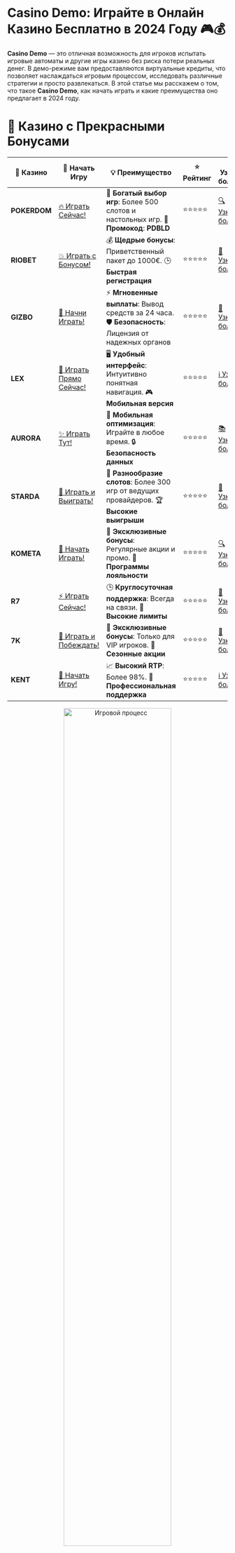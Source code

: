 # **Casino Demo: Играйте в Онлайн Казино Бесплатно в 2024 Году 🎮💰**

**Casino Demo** — это отличная возможность для игроков испытать игровые автоматы и другие игры казино без риска потери реальных денег. В демо-режиме вам предоставляются виртуальные кредиты, что позволяет наслаждаться игровым процессом, исследовать различные стратегии и просто развлекаться. В этой статье мы расскажем о том, что такое **Casino Demo**, как начать играть и какие преимущества оно предлагает в 2024 году.

# 🌟 Казино с Прекрасными Бонусами

| 🎲 **Казино** | 🔗 **Начать Игру** | 💡 **Преимущество** | ⭐ **Рейтинг** | 🔗 **Узнать больше** | 🆕 **Новая информация** |
|--------------|---------------------|---------------------|----------------|----------------------|-------------------------|
| **POKERDOM**  | [🔥 Играть Сейчас!](https://brandplay.link/4k77v2yx) | 🎉 **Богатый выбор игр**: Более 500 слотов и настольных игр. 🎁 **Промокод**: **PDBLD** | ⭐⭐⭐⭐⭐ | [🔍 Узнать больше](https://brandplay.link/4k77v2yx) | 🏆 **Победители турниров** получают эксклюзивные подарки! |
| **RIOBET**    | [💥 Играть с Бонусом!](https://brandplay.link/7xBLTPyj) | 💰 **Щедрые бонусы**: Приветственный пакет до 1000€. 🕒 **Быстрая регистрация** | ⭐⭐⭐⭐⭐ | [📖 Узнать больше](https://brandplay.link/7xBLTPyj) | 💬 **Поддержка 24/7** для комфортной игры в любое время! |
| **GIZBO**     | [🚀 Начни Играть!](https://brandplay.link/bprXw4YV) | ⚡ **Мгновенные выплаты**: Вывод средств за 24 часа. 🛡️ **Безопасность**: Лицензия от надежных органов | ⭐⭐⭐⭐⭐ | [📝 Узнать больше](https://brandplay.link/bprXw4YV) | 🔒 **SSL-шифрование** для максимальной безопасности данных игроков. |
| **LEX**       | [💎 Играть Прямо Сейчас!](https://brandplay.link/zW4hdDFV) | 🖥️ **Удобный интерфейс**: Интуитивно понятная навигация. 🎮 **Мобильная версия** | ⭐⭐⭐⭐⭐ | [ℹ️ Узнать больше](https://brandplay.link/zW4hdDFV) | 📱 **Поддержка всех мобильных устройств** для удобства игры в любом месте. |
| **AURORA**    | [✨ Играть Тут!](https://10trafic-stat2.com/click/668546556bcc6313411604bd/6766/13032/subaccount) | 📱 **Мобильная оптимизация**: Играйте в любое время. 🔒 **Безопасность данных** | ⭐⭐⭐⭐⭐ | [📚 Узнать больше](https://10trafic-stat2.com/click/668546556bcc6313411604bd/6766/13032/subaccount) | 🌍 **Международная лицензия** на деятельность в разных странах. |
| **STARDА**    | [🎉 Играть и Выиграть!](https://brandplay.link/fB7xwRFL) | 🎰 **Разнообразие слотов**: Более 300 игр от ведущих провайдеров. 🏆 **Высокие выигрыши** | ⭐⭐⭐⭐⭐ | [🔎 Узнать больше](https://brandplay.link/fB7xwRFL) | 🎉 **Ежемесячные турниры** с крупными призами! |
| **KOMETA**    | [🎁 Начать Играть!](https://brandplay.link/8ZymQJV8) | 🎁 **Эксклюзивные бонусы**: Регулярные акции и промо. 🔄 **Программы лояльности** | ⭐⭐⭐⭐⭐ | [🔍 Узнать больше](https://brandplay.link/8ZymQJV8) | 🌟 **Персонализированные предложения** для долгосрочных игроков. |
| **R7**        | [⚡ Играть Сейчас!](https://brandplay.link/bMd3Yjsw) | 🕒 **Круглосуточная поддержка**: Всегда на связи. 💸 **Высокие лимиты** | ⭐⭐⭐⭐⭐ | [📖 Узнать больше](https://brandplay.link/bMd3Yjsw) | 🎯 **Рейтинг игроков** для лучших участников. |
| **7K**        | [🎯 Играть и Побеждать!](https://brandplay.link/BvQyFShp) | 🌟 **Эксклюзивные бонусы**: Только для VIP игроков. 🎉 **Сезонные акции** | ⭐⭐⭐⭐⭐ | [📝 Узнать больше](https://brandplay.link/BvQyFShp) | 🥇 **Особые привилегии** для постоянных игроков. |
| **KENT**      | [🔑 Начать Игру!](https://brandplay.link/Fv2WP3js) | 📈 **Высокий RTP**: Более 98%. 💼 **Профессиональная поддержка** | ⭐⭐⭐⭐⭐ | [ℹ️ Узнать больше](https://brandplay.link/Fv2WP3js) | 💬 **Поддержка на нескольких языках** для удобства игроков. |

<div align="center"> <img src="https://i.pinimg.com/originals/1d/b3/25/1db325483acbe642c6d4e6fdd73a4988.gif" alt="Игровой процесс" width="70%"> </div>
---

# 🚀 Быстрые Выигрыши и Поддержка

| 🎲 **Казино** | 🔗 **Начать Игру** | 💡 **Преимущество** | ⭐ **Рейтинг** | 🔗 **Узнать больше** | 🆕 **Новая информация** |
|--------------|---------------------|---------------------|----------------|----------------------|-------------------------|
| **GAMA**      | [🎯 Играть Прямо Сейчас!](https://brandplay.link/j6NMKsDz) | 🔍 **Интуитивный интерфейс**: Легкость использования. 🏅 **Престижные турниры** | ⭐⭐⭐⭐☆ | [🔎 Узнать больше](https://brandplay.link/j6NMKsDz) | 🏆 **Турниры с большими призами** каждый месяц. |
| **ONION**     | [💥 Играть и Выигрывать!](https://brandplay.link/zBGRVpQ9) | 🤑 **Низкие ставки**: Идеально для начинающих. 🔄 **Быстрые выводы** | ⭐⭐⭐⭐☆ | [🔍 Узнать больше](https://brandplay.link/zBGRVpQ9) | 🎮 **Казино для новичков** с простыми правилами. |
| **ЧЕМПИОН**   | [🏅 Играть в Турнире!](https://temon-gter.cfd/go/lRq?p80412p304504pcc44t17455) | 🏅 **Лояльная программа**: Награды за активность. 🎁 **Ежемесячные бонусы** | ⭐⭐⭐⭐☆ | [📖 Узнать больше](https://temon-gter.cfd/go/lRq?p80412p304504pcc44t17455) | 🥇 **Турниры и лояльность** — каждый шаг вознаграждается. |
| **VAVADA**    | [🚀 Играть Без Ожидания!](https://vavadapartner.pro/?promo=ea5c9275-6854-4505-94fc-95ab18221945-linkb2) | 🚀 **Быстрая регистрация**: Начните играть мгновенно. 🔐 **Безопасные транзакции** | ⭐⭐⭐⭐☆ | [📝 Узнать больше](https://vavadapartner.pro/?promo=ea5c9275-6854-4505-94fc-95ab18221945-linkb2) | 🏆 **Программа для новых игроков** с бонусами за регистрацию. |
| **FRIENDS**   | [🎉 Играть и Развлекаться!](https://gofriends.mba/linkb2) | 🤝 **Социальные игры**: Играйте с друзьями. 🌐 **Мультиплатформенность** | ⭐⭐⭐⭐☆ | [ℹ️ Узнать больше](https://gofriends.mba/linkb2) | 🎮 **Играйте с друзьями** и зарабатывайте бонусы за совместные действия. |
| **1WIN**      | [⚡ Играть и Выигрывать!](https://brandplay.link/smXVpBbG) | 🏆 **Спортивные ставки**: Широкий выбор видов спорта. 💵 **Высокие коэффициенты** | ⭐⭐⭐⭐☆ | [📚 Узнать больше](https://brandplay.link/smXVpBbG) | ⚽ **Бонусы на спортивные ставки** для активных игроков. |
| **DRIP**      | [💥 Играть Сразу!](https://drp-ircp01.com/c07e6a3db) | 🌐 **Инновационные игры**: Новейшие игровые технологии. 🛡️ **Высокая безопасность** | ⭐⭐⭐⭐☆ | [🔎 Узнать больше](https://drp-ircp01.com/c07e6a3db) | 🔧 **Инновационные функции** для удобства игры. |
| **JOYCASINO** | [🎰 Играть И Побеждать!](https://rpc30.call2me.pro/?/ru/registration?apkpop=0&partner=p24970p3291217pc98f) | 🎁 **Приятные бонусы**: Ежедневные акции и подарки. 🕹️ **Разнообразие игр** | ⭐⭐⭐⭐☆ | [🔍 Узнать больше](https://rpc30.call2me.pro/?/ru/registration?apkpop=0&partner=p24970p3291217pc98f) | 🎉 **Щедрые фриспины** для новых игроков. |
| **PLAYFORTUNA** | [🔥 Играть С Бонусом!](https://fortunapromo.net/alt/playfortuna/registration?0dc4a9362a71feb7e3f165fb8e766f70) | 🎉 **Регулярные акции**: Бонусы, фриспины и многое другое. 🏅 **Турниры** | ⭐⭐⭐⭐☆ | [📚 Узнать больше](https://fortunapromo.net/alt/playfortuna/registration?0dc4a9362a71feb7e3f165fb8e766f70) | 🎯 **Выгодные предложения** на популярные игры. |
| **SYKAA**     | [💸 Играть Сейчас!](https://s-two-way.com/?source=linkb2&pid=30697) | 💸 **Доступные ставки**: Идеально для новичков. 🎁 **Щедрые бонусы** | ⭐⭐⭐⭐☆ | [🔍 Узнать больше](https://s-two-way.com/?source=linkb2&pid=30697) | 💥 **Акции с большими бонусами** для новичков и опытных игроков. |

<div align="center"> <img src="https://schaeffers-cdn.s3.amazonaws.com/images/default-source/schaeffers-cdn-images/default-images/sectors/bigstock-casino-gambling-concept-with-f-369012793.jpg?sfvrsn=493ad806_4" alt="Игровой процесс" width="70%"> </div>
---

# 💸 Казино с Привлекательными Программами Лояльности

| 🎲 **Казино** | 🔗 **Начать Игру** | 💡 **Преимущество** | ⭐ **Рейтинг** | 🔗 **Узнать больше** | 🆕 **Новая информация** |
|--------------|---------------------|---------------------|----------------|----------------------|-------------------------|
| **KOMETA**    | [🎯 Начни Играть!](https://brandplay.link/8ZymQJV8) | 🎁 **Эксклюзивные бонусы**: Регулярные акции и промо. 🔄 **Программы лояльности** | ⭐⭐⭐⭐⭐ | [🔍 Узнать больше](https://brandplay.link/8ZymQJV8) | 🌟 **Персонализированные предложения** для долгосрочных игроков. |
| **1Xslots**   | [🏅 Играть Прямо Сейчас!](https://brandplay.link/hSB1khtr) | 🎉 **Множество акций**: Еженедельные бонусы и турниры. 🛡️ **Безопасность** | ⭐⭐⭐⭐⭐ | [📚 Узнать больше](https://brandplay.link/hSB1khtr) | 🏅 **Награды за активность**: участники программы лояльности получают специальные привилегии. |
| **R7**        | [🚀 Играть Сейчас!](https://brandplay.link/bMd3Yjsw) | 🕒 **Круглосуточная поддержка**: Всегда на связи. 💸 **Высокие лимиты** | ⭐⭐⭐⭐⭐ | [📖 Узнать больше](https://brandplay.link/bMd3Yjsw) | 💬 **VIP-поддержка** для постоянных игроков с приоритетом. |

<div align="center"> <img src="https://i.pinimg.com/originals/1d/b3/25/1db325483acbe642c6d4e6fdd73a4988.gif" alt="Игровой процесс" width="70%"> </div>
---

## Что Такое Casino Demo? 🎯💡

**Casino Demo** — это бесплатная версия популярных игровых автоматов и казино-игр, которая позволяет игрокам познакомиться с механиками и функциями игр без необходимости использовать реальные деньги. В демо-режиме вы получаете виртуальные кредиты, которые можно тратить на ставки и выигрыши.

Особенности **Casino Demo**:

- **Бесплатная игра**: Играйте без рисков, используя виртуальные деньги.
- **Изучение механики игр**: Ознакомьтесь с правилами слотов, рулетки, блэкджека и других игр.
- **Нет необходимости в регистрации**: В большинстве случаев можно играть в демо-режиме без регистрации, что делает процесс максимально быстрым и удобным.
  
## Как Играть в Casino Demo? 🎮💸

Играть в **Casino Demo** очень просто. Следуйте этим шагам, чтобы начать:

### 1. **Выбор Онлайн-Казино с Демо-Играми** 🏆  
Выберите онлайн-казино, которое предлагает демо-игры. Популярные казино, такие как **Pokerdom**, **Riobet**, **Gizbo** и другие, часто предлагают демо-версии популярных слотов и настольных игр. Эти казино предоставляют доступ к **Casino Demo** без необходимости делать депозит или создавать аккаунт.

### 2. **Запуск Демо-Игры** 🎰  
После того как вы выбрали игру, нажмите на нее, и она загрузится в демо-режиме. Вам будут предоставлены виртуальные кредиты, которые можно использовать для ставок и выигрышей. В демо-версии игры доступны те же функции, что и в платной версии, что позволяет вам полноценно испытать игру.

### 3. **Изучение Механик и Функций** 🔄  
В **Casino Demo** вы можете ознакомиться с функциональностью игры, изучить бонусные функции, такие как фриспины, множители или бонусные раунды, не рискуя деньгами. Это отличная возможность понять, как работают различные элементы слота, прежде чем начать игру на реальные деньги.

### 4. **Наслаждение Процессом** 🎉  
Играть в **Casino Demo** — это не только полезно для новичков, но и весело. Вы можете экспериментировать с различными стратегиями, тестировать игровые функции и просто наслаждаться процессом без стресса.

## Преимущества Игры в Casino Demo 🎁💡

### 1. **Обучение для Новичков** 🆕  
Для тех, кто только начинает знакомиться с миром онлайн-казино, **Casino Demo** — это отличная возможность изучить правила и механики игр без необходимости тратить реальные деньги. Вы сможете понять, как работают разные игры и какие стратегии лучше всего использовать.

### 2. **Никакого Риска** 💸❌  
В демо-режиме нет риска потери реальных средств. Это идеальный способ попробовать игры, не беспокоясь о своих деньгах. Вы можете сыграть сколько угодно раз, улучшить свои навыки и просто наслаждаться процессом.

### 3. **Испытание Стратегий** 📈  
**Casino Demo** предоставляет отличную возможность протестировать различные стратегии ставок, без риска потерять деньги. Это особенно важно для игр, где нужно учитывать математику и стратегии, например, в блэкджеке или рулетке.

### 4. **Доступность и Удобство** 📱💻  
**Casino Demo** доступна на большинстве устройств, будь то компьютер или мобильное устройство. Вы можете играть в любое время и в любом месте, где есть доступ к интернету, без необходимости скачивать дополнительные приложения.

### 5. **Возможность Оценить Казино** 🏅  
Многие онлайн-казино предлагают демо-режимы на своих платформах. Это отличный способ оценить, подходит ли вам это казино перед тем, как начать играть на реальные деньги.

## Какие Игры Доступны в Casino Demo? 🎰🃏

В **Casino Demo** доступны различные виды игр, включая:

- **Слоты**: Множество популярных слотов с увлекательными темами и бонусами. Например, **Sweet Bonanza**, **Gates of Olympus**, **Book of Ra** и многие другие.
- **Настольные игры**: Пробуйте рулетку, блэкджек, баккару и другие классические игры, которые также доступны в демо-режиме.
- **Видеопокер**: Игры с покерными автоматами, такие как **Jacks or Better**, **Deuces Wild** и другие, которые могут быть доступны в демо-режиме.
- **Лайв-игры**: В некоторых казино можно найти демонстрационные версии лайв-игр, таких как рулетка или блэкджек с живыми дилерами.

## Почему Играть в Casino Demo? 🎯💥

### 1. **Идеально для Новичков**  
Если вы новичок в мире онлайн-казино, **Casino Demo** — это идеальный способ начать. Вы получите шанс узнать, как работают игры, не рискуя реальными деньгами.

### 2. **Меньше Стресса**  
Когда вы играете в демо-режиме, вам не нужно беспокоиться о потерях. Вы можете расслабиться и получать удовольствие от игры, не переживая о своих деньгах.

### 3. **Тестирование Стратегий**  
Вы можете попробовать различные стратегии без риска. Это особенно полезно для игр с элементом стратегии, таких как блэкджек или рулетка.

### 4. **Никаких Финансовых Обязательств**  
В большинстве случаев для игры в **Casino Demo** не нужно вносить депозит или регистрироваться, что делает процесс ещё более удобным.

## Заключение 🎯🎉

**Casino Demo** — это прекрасная возможность для любого игрока испытать свои силы, изучить механики игр и получить удовольствие от игрового процесса без риска потери реальных средств. В 2024 году многие онлайн-казино предлагают бесплатные версии популярных слотов и настольных игр, что делает **Casino Demo** отличным способом погрузиться в мир азартных игр и улучшить свои навыки.

Играйте бесплатно, тестируйте различные стратегии и выбирайте лучшие казино для игры на реальные деньги!

---
*Азартные игры могут вызвать зависимость. Играйте ответственно и выбирайте только лицензированные казино для безопасной игры.*  
